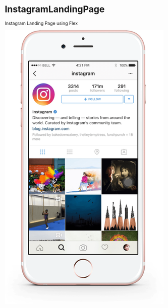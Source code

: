 # InstagramLandingPage
Instagram Landing Page using Flex

<img src="img/smartphone_instagram.png" alt="Instagram in SmaartPhone">
